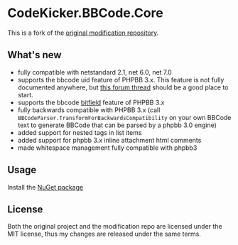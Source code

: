 CodeKicker.BBCode.Core
=====================

This is a fork of the [original modification repository](https://github.com/Pablissimo/CodeKicker.BBCode-Mod).

## What's new
* fully compatible with netstandard 2.1, net 6.0, net 7.0
* supports the bbcode uid feature of PHPBB 3.x. This feature is not fully documented anywhere, but [this forum thread](https://www.phpbb.com/community/viewtopic.php?t=1378765) should be a good place to start.
* supports the bbcode [bitfield](https://www.phpbb.com/support/docs/en/3.1/kb/article/how-to-template-bitfield-and-bbcodes/) feature of PHPBB 3.x
* fully backwards compatible with PHPBB 3.x (call `BBCodeParser.TransformForBackwardsCompatibility` on your own BBCode text to generate BBCode that can be parsed by a phpbb 3.0 engine)
* added support for nested tags in list items
* added support for phpbb 3.x inline attachment html comments
* made whitespace management fully compatible with phpbb3 

## Usage
Install the [NuGet package](https://www.nuget.org/packages/CodeKicker.BBCode.Core/)

## License
Both the original project and the modification repo are licensed under the MIT license, thus my changes are released under the same terms.
